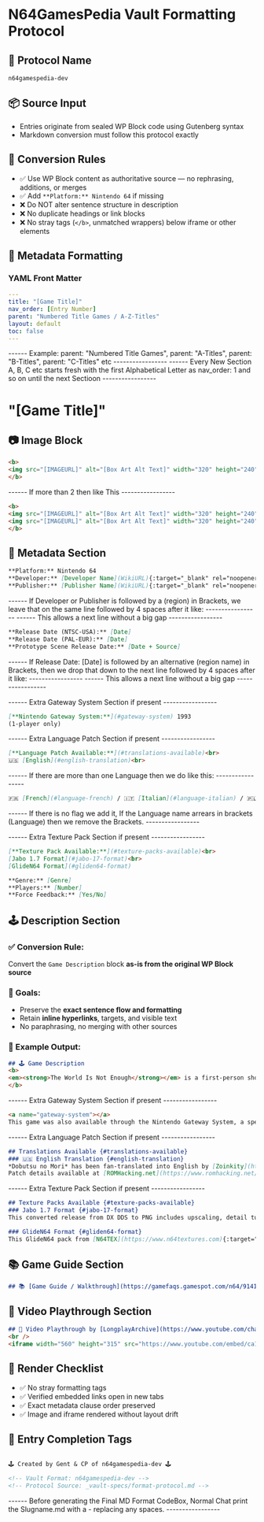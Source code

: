 # N64GamesPedia Vault Formatting Protocol

## 🔐 Protocol Name
`n64gamespedia-dev`

## 📦 Source Input
- Entries originate from sealed WP Block code using Gutenberg syntax
- Markdown conversion must follow this protocol exactly

## 🎯 Conversion Rules

- ✅ Use WP Block content as authoritative source — no rephrasing, additions, or merges  
- ✅ Add `**Platform:** Nintendo 64` if missing  
- ❌ Do NOT alter sentence structure in description  
- ❌ No duplicate headings or link blocks  
- ❌ No stray tags (`</b>`, unmatched wrappers) below iframe or other elements

## 🧩 Metadata Formatting

### YAML Front Matter
```yaml
---
title: "[Game Title]"
nav_order: [Entry Number]
parent: "Numbered Title Games / A-Z-Titles"
layout: default
toc: false
---
```
------ Example: parent: "Numbered Title Games", parent: "A-Titles", parent: "B-Titles", parent: "C-Titles" etc -----------------
------ Every New Section A, B, C etc starts fresh with the first Alphabetical Letter as nav_order: 1 and so on until the next Sectioon  -----------------

# "[Game Title]"

## 📷 Image Block
```markdown
<b>
<img src="[IMAGEURL]" alt="[Box Art Alt Text]" width="320" height="240" />
</b>
```

------ If more than 2 then like This -----------------

```markdown
<b>
<img src="[IMAGEURL]" alt="[Box Art Alt Text]" width="320" height="240" />
<img src="[IMAGEURL]" alt="[Box Art Alt Text]" width="320" height="240" />
</b>
```

## 📄 Metadata Section
```markdown
**Platform:** Nintendo 64  
**Developer:** [Developer Name](WikiURL){:target="_blank" rel="noopener noreferrer"}  
**Publisher:** [Publisher Name](WikiURL){:target="_blank" rel="noopener noreferrer"}  
```
------ If Developer or Publisher is followed by a (region) in Brackets, we leave that on the same line followed by 4 spaces after it like:    ----------------- 
------ This allows a next line without a big gap -----------------

```markdown
**Release Date (NTSC-USA):** [Date]  
**Release Date (PAL-EUR):** [Date]  
**Prototype Scene Release Date:** [Date + Source]  
```
------ If Release Date: [Date]  is followed by an alternative (region name) in Brackets, then we drop that down to the next line followed by 4 spaces after it like:     -----------------
------ This allows a next line without a big gap -----------------

------ Extra Gateway System Section if present -----------------
```markdown
[**Nintendo Gateway System:**](#gateway-system) 1993  
(1-player only)   
```
------ Extra Language Patch Section if present -----------------
```markdown
[**Language Patch Available:**](#translations-available)<br>
🇺🇸 [English](#english-translation)<br>
```
------ If there are more than one Language then we do like this: -----------------

```markdown
🇫🇷 [French](#language-french) / 🇮🇹 [Italian](#language-italian) / 🇵🇱 [Polish](#language-polish) / 🇪🇸 [Spanish](#language-spanish)<br>
```

------ If there is no flag we add it, If the Language name arrears in brackets (Language) then we remove the Brackets. -----------------

------ Extra Texture Pack Section if present -----------------
```markdown
[**Texture Pack Available:**](#texture-packs-available)<br>
[Jabo 1.7 Format](#jabo-17-format)<br>
[GlideN64 Format](#gliden64-format)   
```
```markdown
**Genre:** [Genre]  
**Players:** [Number]  
**Force Feedback:** [Yes/No]
```

## 🕹️ Description Section

### ✅ Conversion Rule:
Convert the `Game Description` block **as-is from the original WP Block source**

### 🎯 Goals:
- Preserve the **exact sentence flow and formatting**
- Retain **inline hyperlinks**, targets, and visible text
- No paraphrasing, no merging with other sources

### 📄 Example Output:
```markdown
## 🕹️ Game Description
<b>
<em><strong>The World Is Not Enough</strong></em> is a first-person shooter video game developed by <a href="https://en.wikipedia.org/wiki/Eurocom" target="_blank">Eurocom</a> and based on the 1999 <em>James Bond</em> film of the same name. It was published by <a href="https://en.wikipedia.org/wiki/Electronic_Arts" target="_blank">Electronic Arts</a> and released on October 17, 2000 for the Nintendo 64. The game features a single-player campaign in which players assume the role of MI6 agent James Bond as he fights to stop a terrorist from triggering a nuclear meltdown in the waters of Istanbul. It includes a split-screen multiplayer mode where up to four players can compete in different types of deathmatch and objective-based games.
</b>
```
------ Extra Gateway System Section if present -----------------
```markdown
<a name="gateway-system"></a>
This game was also available through the Nintendo Gateway System, a specialized platform for airlines and hotels. As part of a partnership between Nintendo and LodgeNet from late 1993 up until the late 2000s, about 40,000 airline seats and 955,000 hotel rooms featured a modified version of the game. LodgeNet partnered with Nintendo to bring video games directly into guest hotel rooms through streaming over the LodgeNet server, with the special LodgeNet controller plugging directly into the television or LodgeNet set-top box, transmitting the game over phone lines connected to a central game server. Pricing was usually $6.95 plus tax for 1 hour of video games. After 1 hour, the game would immediately stop and prompt the user to purchase more play time. Many games were modified for single-player play only.
```
------ Extra Language Patch Section if present -----------------
```markdown
## Translations Available {#translations-available}  
### 🇺🇸 English Translation {#english-translation}  
*Dobutsu no Mori* has been fan-translated into English by [Zoinkity](https://www.romhacking.net/community/803/){:target="_blank" rel="noopener noreferrer"}. The patch uses `.ups` or `.xdelta` formats and was released on December 2, 2010. It includes extensive hacking work and game data.  
Patch details available at [ROMHacking.net](https://www.romhacking.net/translations/1581/){:target="_blank" rel="noopener noreferrer"}.
```
------ Extra Texture Pack Section if present -----------------
```markdown
## Texture Packs Available {#texture-packs-available}  
### Jabo 1.7 Format {#jabo-17-format}  
This converted release from DX DDS to PNG includes upscaling, detail tuning, and updated in-game text. Designed for use with the Jabo_Direct3D8 1.7.0.57-ver6 video plugin. Download at [Aerogauge Texture Pack by Gent – Compatible with Jabo 1.7](https://www.n64textures.com/downloads/jabo-texture-packs/#AEROGAUGE%20-%20Jabo%201.7%20Texture%20Pack%20(PNG)%20-%20v1.6%20-%20Gent){:target="_blank" rel="noopener noreferrer"}.

### GlideN64 Format {#gliden64-format}  
This GlideN64 pack from [N64TEX](https://www.n64textures.com){:target="_blank" rel="noopener noreferrer"} reworks the environment with new textures, enhanced menus, and a 3D visual overhaul. Download at [Aerogauge Texture Pack – GlideN64 Version](https://www.n64textures.com/pj64-rdx-repo/aeroguage-game-page){:target="_blank" rel="noopener noreferrer"}.
```

## 📚 Game Guide Section
```markdown
## 📚 [Game Guide / Walkthrough](https://gamefaqs.gamespot.com/n64/914163-007-the-world-is-not-enough/faqs/37816){:target="_blank" rel="noopener noreferrer"}
```

## 🎥 Video Playthrough Section
```markdown
## 🎥 Video Playthrough by [LongplayArchive](https://www.youtube.com/channel/UCM8XzXipyTsylZ_WsGKmdKQ){:target="_blank" rel="noopener noreferrer"}
<br />  
<iframe width="560" height="315" src="https://www.youtube.com/embed/ca1C-hDxAQA?si=6t30Vg26Sn3dt9-t" title="The World Is Not Enough Gameplay" frameborder="0" allowfullscreen></iframe>
```

## 🧼 Render Checklist

- ✅ No stray formatting tags  
- ✅ Verified embedded links open in new tabs  
- ✅ Exact metadata clause order preserved  
- ✅ Image and iframe rendered without layout drift


## 🏁 Entry Completion Tags

```markdown

🕹️ Created by Gent & CP of n64gamespedia-dev 🕹️

<!-- Vault Format: n64gamespedia-dev -->
<!-- Protocol Source: _vault-specs/format-protocol.md -->
```

------  Before generating the Final MD Format CodeBox, Normal Chat print the Slugname.md with a - replacing any spaces. -----------------
